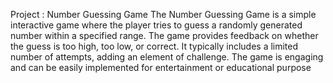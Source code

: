 Project : Number Guessing Game
The Number Guessing Game is a simple interactive game where the player tries to guess a randomly
generated number within a specified range. The game provides feedback on whether the guess is too high, too low, or correct. It typically includes a limited number of attempts, adding an element of challenge. The game is engaging and can be easily implemented for entertainment or educational purpose